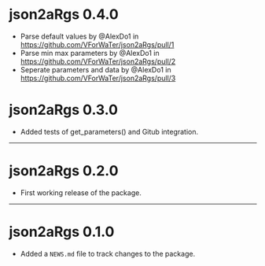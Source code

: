 # json2aRgs 0.4.0
* Parse default values by @AlexDo1 in https://github.com/VForWaTer/json2aRgs/pull/1
* Parse min max parameters by @AlexDo1 in https://github.com/VForWaTer/json2aRgs/pull/2
* Seperate parameters and data by @AlexDo1 in https://github.com/VForWaTer/json2aRgs/pull/3

# json2aRgs 0.3.0

* Added tests of get_parameters() and Gitub integration.

---

# json2aRgs 0.2.0

* First working release of the package.

---

# json2aRgs 0.1.0

* Added a `NEWS.md` file to track changes to the package.

